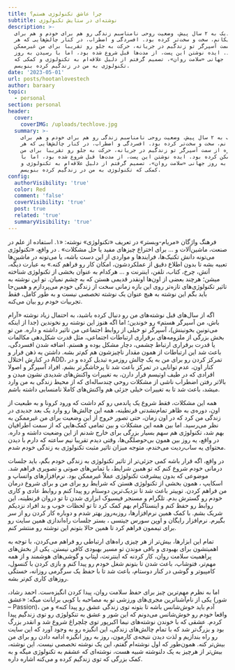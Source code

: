```yaml
---
title: چرا عاشق تکنولوژی هستم؟
subtitle: نوشته‌ای در ستایش تکنولوژی
description: >-
  چیزی نزدیک به ۲ سال پیش، وضعیت روحی نامناسبم زندگی رو هم برای خودم و هم برای
  نزدیکانم، سخت و سخت‌تر کرده بود. افسردگی و اضطراب، در کنار چالش‌هایی که هر
  روزه از سمت آسپرگر تو زندگیم در جریانه، حرکت به جلو رو تقریبا برای من غیرممکن
  کرده بود. ایده نوشتن این پست، از مدت‌ها قبل شروع شده بود، اما با رسیدن به روز
  جهانی «سلامت روان»، تصمیم گرفتم از دلیل علاقه‌ام به تکنولوژی و کمکی که
  تکنولوژی به من در زندگیم کرده بنویسم.
date: '2023-05-01'
url: posts/hootanlovestech
author: baraary
topic:
  - personal
section: personal
header:
  cover:
    coverIMG: /uploads/techlove.jpg
  summary: >-
    چیزی نزدیک به ۲ سال پیش، وضعیت روحی نامناسبم زندگی رو هم برای خودم و هم برای
    نزدیکانم، سخت و سخت‌تر کرده بود. افسردگی و اضطراب، در کنار چالش‌هایی که هر
    روزه از سمت آسپرگر تو زندگیم در جریانه، حرکت به جلو رو تقریبا برای من
    غیرممکن کرده بود. ایده نوشتن این پست، از مدت‌ها قبل شروع شده بود، اما با
    رسیدن به روز جهانی «سلامت روان»، تصمیم گرفتم از دلیل علاقه‌ام به تکنولوژی و
    کمکی که تکنولوژی به من در زندگیم کرده بنویسم.
config:
  authorVisibility: 'true'
  color: Red
  comment: 'false'
  coverVisibility: 'true'
  post: true
  related: 'true'
  summaryVisibility: 'true'
---
```

فرهنگ واژگان «مریام-وبستر» در تعریف «تکنولوژی» نوشته: «۱. استفاده از علم در صنعت، ماشین‌آلات و ... برای اختراع چیزهای مفید یا حل مشکلات» . در واقع، «تکنولوژی می‌تونه دانش تکنیک‌ها، فرایندها و مواردی از این دست باشه، یا می‌تونه در ماشین‌ها تعبیه بشه تا بدون اطلاع دقیق از عملکردشون، امکان کار رو فراهم کنه.»  به عبارت دیگه، آتش، چرخ، کتاب، تلفن، اینترنت و ... هرکدام به عنوان بخشی از تکنولوژی شناخته میشن؛ هرچند بعضی از اون‌ها اونقدر قدیمی هستن که به چشم نمیان. تو این نوشته به تاثیر تکنولوژی‌های تازه‌تر روی این بازه زمانی سخت از زندگی خودم می‌پردازم و همین‌جا باید بگم این نوشته به هیچ عنوان یک نوشته تخصصی نیست و به طور کامل، فقط تجربیات خودم رو بیان می‌کنه.

اگه از سال‌های قبل نوشته‌های من رو دنبال کرده باشید، به احتمال زیاد نوشته «آرام باش، من آسپرگر هستم»  رو خوندین؛ اما اگه هنوز این نوشته رو نخوندین (جدا از اینکه می‌تونین بخونینش)، آسپرگر تو خیلی از روابط اجتماعی من تاثیر داشته و داره. من تو بخش بزرگی از ملزومه‌های برقراری ارتباطات اجتماعی، مثل قدرت شکل‌دهی مکالمات یا قدرت برقراری ارتباط چشمی، دچار مشکل بوده و هستم. اضافه شدن افسردگی، باعث شد این ارتباطات از همون مقدار ناچیزشون هم کم‌تر بشه. داشتن یه ذهن فرار و در کنارش اختلال ADD، تمرکز کردن رو برای من به یک چالش روزمره تبدیل کرده و در کنار اون، عدم توانایی در تمرکز باعث شد تا پرخاشگرتر بشم. افراد آسپرگر و اصولا افرادی که در طیف اوتیسم قرار دارن، به تغییرات واکنش‌های شدیدی نشون میدن و بالاتر رفتن اضطراب ناشی از مشکلات روحی چندساله‌ای که از محیط زندگی به من وارد میشد، باعث شد تا به تغییرات خیلی جزئی هم واکنش‌های کاملا نامنسابی داشته باشم.

همه این مشکلات، فقط شروع یک پاندمی رو کم داشت که ورود کرونا و به طبعیت از اون، دوره‌ی به ظاهر تمام‌نشدنی قرنطینه، همه این چالش‌ها رو وارد یک بعد جدیدی در زندگی من کرد که در اون زمان، حتی تصور خروج از این وضعیت برای من غیرممکن به نظر می‌رسید. اما بین همه این مشکلات و بین تمامی کمک‌هایی که از سمت اطرافیان بهم شد، تکنولوژی هم سهم بسیار بزرگی برای خارج شدنم از این وضعیت داشته و داره. در واقع، یه روز بین همون بی‌حوصلگی‌ها، وقتی دیدم تقریبا نیم ساعته که دارم با دیدن محتوای یه ساب‌ردیت می‌خندم، متوجه میزان تاثیر مثبت تکنولوژی به زندگی خودم شدم.

در واقع، اگه قرار باشه کمی جزئی‌تر از تاثیر تکنولوژی به زندگی خودم بگم، باید جلسات درمانی خودم شروع کنم که تو همین شرایط، با تماس‌های صوتی و تصویری فراهم شد. موضوعی که بدون پیشرفت تکنولوژی عملاً غیرممکن بود. نرم‌افزارهای واتساپ  و اسکایپ ، همون بخشی از تکنولوژی هستن که شرایط رو برای من و برای شروع درمان من فراهم کردن. توییتر  باعث شد تا نزدیک‌ترین دوستام رو پیدا کنم و روابط عادی و کاری خودم رو گسترش بدم. تلگرام  و مسنجر فیسبوک  ابزاری شدن تا تو دروان قرنطینه، این روابط رو حفظ کنم و اینستاگرام  بهم کمک کرد تا تو لحظات خوب و بد افراد نزدیکم شریک بشم. با کمک همین نرم‌افزارها، روزبه‌روز بهتر شدم و دوباره کار کردن رو از سر بگیرم. نرم‌افزار رایگان و اوپن سورس جیتسی ، بستر جلسات راه‌اندازی همین سایت رو برای تیممون فراهم کرد تا همین حالا بتونم این نوشته رو منتشر کنم.

تمام این ابزارها، بیش‌تر از هر چیزی راه‌های ارتباطی رو فراهم می‌کردن، با توجه به اهمیتشون برای بهبودی و باقی موندن تو مسیر بهبودی کافی نیستن. یکی از بخش‌های پراهمیت سلامت روان، کار کردنه که اینترنت، لپتاپ و گوشی‌های هوشمند و از همه مهم‌تر، فتوشاپ، باعث شدن تا بتونم شغل خودم رو پیدا کنم و بازی کردن با کنسول، کامپیوتر و گوشی در کنار دوستام، باعث شد تا با حفظ یک سرگرمی روزانه، خستگی روزهای کاری کم‌تر بشه.

اما به نظرم مهم‌ترین چیز برای حفظ سلامت روان، پیدا کردن انگیزه‌ست. احمد رشاد، یکی از نام‌آشنا‌ترین مجری‌های ورزشی تو یه مصاحبه با کوبی برایانت میگه: «عشق (شور – Passion)، آدم باید خوش‌شانس باشه تا بتونه توی زندگی عشق رو پیدا کنه»  و من واقعا خودم رو خوش‌شانس می‌دونم که این شور و عشق به تنکولوژی رو توی زندگیم پیدا کردم. عشقی که با خوندن نوشته‌های نیما اکبرپور  توی چلچراغ شروع شد و انقدر بزرگ بود و بزرگ‌تر شد که با تمام چالش‌های زندگی، این انگیزه رو به وجود آورد که این سایت رو راه بندازیم و لذت دیدن نتیجه‌ی کارمون، روز به روز انگیزه ادامه دادن رو برای من بیش‌تر کنه. همون‌طور که اول نوشته‌ام گفتم، این یک نوشته تخصصی نیست. این نوشته، بیش‌تر از هرچیز به یک دلنوشته شبیه هست، نوشته‌ای که عشقم به تکنولوژی میگه و به کمک بزرگی که توی زندگیم کرده و می‌کنه اشاره داره.
